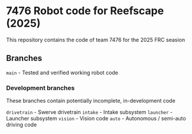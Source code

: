 # 7476 Robot code for Reefscape (2025)

This repository contains the code of team 7476 for the 2025 FRC seasion

## Branches
`main` - Tested and verified working robot code

### Development branches
These branches contain potentially incomplete, in-development code

`drivetrain` - Swerve drivetrain
`intake` - Intake subsystem
`launcher` - Launcher subsystem
`vision` - Vision code
`auto` - Autonomous / semi-auto driving code